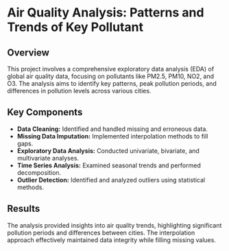 # Air Quality Analysis: Patterns and Trends of Key Pollutant

## Overview
This project involves a comprehensive exploratory data analysis (EDA) of global air quality data, focusing on pollutants like PM2.5, PM10, NO2, and O3. The analysis aims to identify key patterns, peak pollution periods, and differences in pollution levels across various cities.

## Key Components
- **Data Cleaning:** Identified and handled missing and erroneous data.
- **Missing Data Imputation:** Implemented interpolation methods to fill gaps.
- **Exploratory Data Analysis:** Conducted univariate, bivariate, and multivariate analyses.
- **Time Series Analysis:** Examined seasonal trends and performed decomposition.
- **Outlier Detection:** Identified and analyzed outliers using statistical methods.

## Results
The analysis provided insights into air quality trends, highlighting significant pollution periods and differences between cities. The interpolation approach effectively maintained data integrity while filling missing values.
